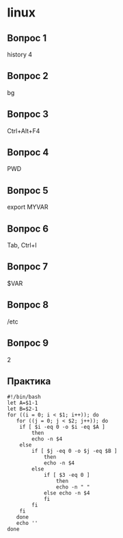 # linux

<h2>Вопрос 1</h2>

history 4

<h2>Вопрос 2</h2>
bg

<h2>Вопрос 3</h2>
Ctrl+Alt+F4

<h2>Вопрос 4</h2>
PWD

<h2>Вопрос 5</h2>
export MYVAR

<h2>Вопрос 6</h2>
Tab, Ctrl+I

<h2>Вопрос 7</h2>
$VAR

<h2>Вопрос 8</h2>
 /etc

<h2>Вопрос 9</h2>
 2
 
 <h2>Практика</h2>
 
``` 
#!/bin/bash
let A=$1-1
let B=$2-1
for ((i = 0; i < $1; i++)); do
   for ((j = 0; j < $2; j++)); do
   	if [ $i -eq 0 -o $i -eq $A ] 
   		then
   		echo -n $4
   	else 
   		if [ $j -eq 0 -o $j -eq $B ] 
   			then
   			echo -n $4
   		else					
   			if [ $3 -eq 0 ]
   				then
   				echo -n " "
   			else echo -n $4
   			fi
   		fi
   	fi
   done
   echo ''
done
```
